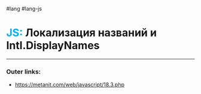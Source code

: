 #lang #lang-js
# <font color="#00b0f0">JS:</font> Локализация названий и Intl.DisplayNames
---
### Outer links:
- https://metanit.com/web/javascript/18.3.php